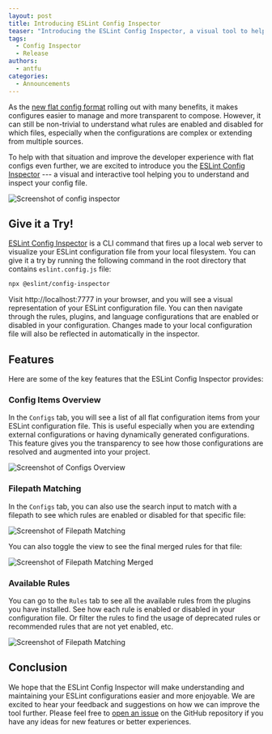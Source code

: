 ```yaml
---
layout: post
title: Introducing ESLint Config Inspector
teaser: "Introducing the ESLint Config Inspector, a visual tool to help you understand and inspect ESLint flat configuration files."
tags:
  - Config Inspector
  - Release
authors:
  - antfu
categories:
  - Announcements
---
```


As the [new flat config format](/blog/2023/10/flat-config-rollout-plans/) rolling out with many benefits, it makes configures easier to manage and more transparent to compose. However, it can still be non-trivial to understand what rules are enabled and disabled for which files, especially when the configurations are complex or extending from multiple sources.

To help with that situation and improve the developer experience with flat configs even further, we are excited to introduce you the [ESLint Config Inspector](https://github.com/eslint/config-inspector) --- a visual and interactive tool helping you to understand and inspect your config file.

![Screenshot of config inspector](/assets/images/blog/2024/config-inspector-intro.png)

## Give it a Try!

[ESLint Config Inspector](https://github.com/eslint/config-inspector) is a CLI command that fires up a local web server to visualize your ESLint configuration file from your local filesystem. You can give it a try by running the following command
in the root directory that contains `eslint.config.js` file:

```bash
npx @eslint/config-inspector
```

Visit http://localhost:7777 in your browser, and you will see a visual representation of your ESLint configuration file. You can then navigate through the rules, plugins, and language configurations that are enabled or disabled in your configuration. Changes made to your local configuration file will also be reflected in automatically in the inspector.

## Features

Here are some of the key features that the ESLint Config Inspector provides:

### Config Items Overview

In the `Configs` tab, you will see a list of all flat configuration items from your ESLint configuration file. This is useful especially when you are extending external configurations or having dynamically generated configurations. This feature gives you the transparency to see how those configurations are resolved and augmented into your project.

![Screenshot of Configs Overview](/assets/images/blog/2024/config-inspector-configs.png)

### Filepath Matching

In the `Configs` tab, you can also use the search input to match with a filepath to see which rules are enabled or disabled for that specific file:

![Screenshot of Filepath Matching](/assets/images/blog/2024/config-inspector-filepath-filter.png)

You can also toggle the view to see the final merged rules for that file:

![Screenshot of Filepath Matching Merged](/assets/images/blog/2024/config-inspector-filepath-merged.png)

### Available Rules

You can go to the `Rules` tab to see all the available rules from the plugins you have installed. See how each rule is enabled or disabled in your configuration file. Or filter the rules to find the usage of deprecated rules or recommended rules that are not yet enabled, etc.

![Screenshot of Filepath Matching](/assets/images/blog/2024/config-inspector-deprecated.png)

## Conclusion

We hope that the ESLint Config Inspector will make understanding and maintaining your ESLint configurations easier and more enjoyable. We are excited to hear your feedback and suggestions on how we can improve the tool further. Please feel free to [open an issue](https://github.com/eslint/config-inspector/issues) on the GitHub repository if you have any ideas for new features or better experiences.
